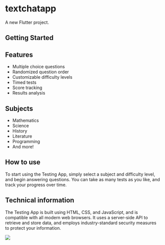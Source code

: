 # textchatapp

A new Flutter project.

## Getting Started

<h2>Features</h2>
<ul>
	<li>Multiple choice questions</li>
	<li>Randomized question order</li>
	<li>Customizable difficulty levels</li>
	<li>Timed tests</li>
	<li>Score tracking</li>
	<li>Results analysis</li>
</ul>

<h2>Subjects</h2>
<ul>
	<li>Mathematics</li>
	<li>Science</li>
	<li>History</li>
	<li>Literature</li>
	<li>Programming</li>
	<li>And more!</li>
</ul>

<h2>How to use</h2>
<p>To start using the Testing App, simply select a subject and difficulty level, and begin answering questions. You can take as many tests as you like, and track your progress over time.</p>

<h2>Technical information</h2>
<p>The Testing App is built using HTML, CSS, and JavaScript, and is compatible with all modern web browsers. It uses a server-side API to retrieve and store data, and employs industry-standard security measures to protect your information.</p>
<img src='https://user-images.githubusercontent.com/87107996/225249328-0738df86-3324-4d26-a1bc-602a485d1026.jpg'>
